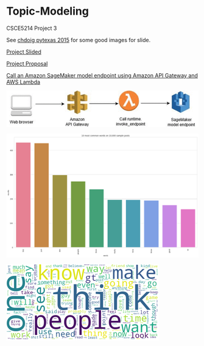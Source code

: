 # Topic-Modeling
CSCE5214 Project 3

See [chdoig pytexas 2015](https://github.com/chdoig/pytexas2015-topic-modeling) for some good images for slide. 

[Project Slided](https://docs.google.com/presentation/d/1ERowUiQGl1vcdxdkJvggwoQTMK2b4Gydfo8AUgfXwBA/edit#slide=id.p)

[Project Proposal](https://docs.google.com/document/d/1IurVytwQQfzHEKRggLSTXKWmXXx2LFkrBNVKZ_a2GtI/edit#heading=h.c5fey97qfjje)


[Call an Amazon SageMaker model endpoint using Amazon API Gateway and AWS Lambda](https://aws.amazon.com/blogs/machine-learning/call-an-amazon-sagemaker-model-endpoint-using-amazon-api-gateway-and-aws-lambda/)

![AWS](./img/sagemaker-endpoint-1.gif)

![Top 10 words](./LDA/results/top10words.png)

![WordCloud](./LDA/results/wordcloud.png)

